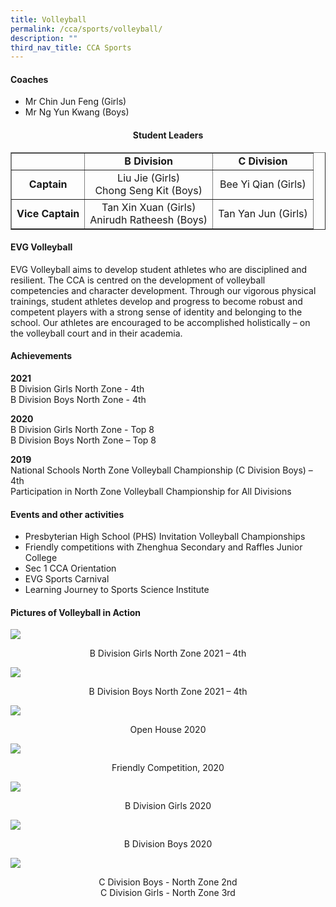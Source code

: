 ```yaml
---
title: Volleyball
permalink: /cca/sports/volleyball/
description: ""
third_nav_title: CCA Sports
---
```

<h4><strong>Coaches</strong></h4>
<ul>
<li>Mr Chin Jun Feng (Girls)</li>
<li>Mr Ng Yun Kwang (Boys)</li>
</ul>
<h4 style="text-align: center;">Student Leaders</h4>
<table border="1">
<tbody>
<tr>
<td>&nbsp;</td>
<td style="text-align: center;"><strong>B Division</strong></td>
<td style="text-align: center;"><strong>C Division</strong></td>
</tr>
<tr>
<td style="text-align: center;"><strong>Captain</strong></td>
<td style="text-align: center;">Liu Jie (Girls)<br>Chong Seng Kit (Boys)</td>
<td style="text-align: center;">Bee Yi Qian (Girls)</td>
</tr>
<tr>
<td style="text-align: center;"><strong>Vice Captain</strong></td>
<td style="text-align: center;">Tan Xin Xuan (Girls)<br>Anirudh Ratheesh (Boys)</td>
<td style="text-align: center;">Tan Yan Jun (Girls)</td>
</tr>
</tbody>
</table>
<h4><strong>EVG Volleyball</strong></h4>
<p>EVG Volleyball aims to develop student athletes who are disciplined and resilient. The CCA is centred on the development of volleyball competencies and character development. Through our vigorous physical trainings, student athletes develop and progress to become robust and competent players with a strong sense of identity and belonging to the school. Our athletes are encouraged to be accomplished holistically – on the volleyball court and in their academia.</p>
<h4><strong>Achievements</strong></h4>
<p><strong>2021<br></strong>B Division Girls North Zone - 4th<br>B Division Boys North Zone - 4th</p>
<p><strong>2020<br></strong>B Division Girls North Zone - Top 8<br>B Division Boys North Zone – Top 8</p>
<p><strong>2019<br></strong>National Schools North Zone Volleyball Championship (C Division Boys) – 4th<br>Participation in North Zone Volleyball Championship for All Divisions</p>
<h4><strong>Events and other activities</strong></h4>
<ul>
<li>Presbyterian High School (PHS) Invitation Volleyball Championships</li>
<li>Friendly competitions with Zhenghua Secondary and Raffles Junior College</li>
<li>Sec 1 CCA Orientation</li>
<li>EVG Sports Carnival</li>
<li>Learning Journey to Sports Science Institute</li>
</ul>
<h4><strong>Pictures of Volleyball in Action</strong></h4>
<img src="/images/vball1.jpg">
<p style="text-align: center;">B Division Girls North Zone 2021 – 4th</p>
<img src="/images/vball2.jpeg">
<p style="text-align: center;">B Division Boys North Zone 2021 – 4th</p>
<img src="/images/vball3.jpg">
<p style="text-align: center;">Open House 2020</p>
<img src="/images/vball4.jpg">
<p style="text-align: center;">Friendly Competition, 2020</p>
<img src="/images/vball5.jpg">
<p style="text-align: center;">B Division Girls 2020</p>
<img src="/images/vball6.jpg">
<p style="text-align: center;">B Division Boys 2020</p>
<img src="/images/vball7.jpg">
<p style="text-align: center;">C Division Boys - North Zone 2nd<br>C Division Girls - North Zone 3rd</p>